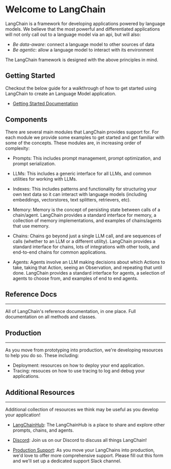 # Welcome to LangChain

LangChain is a framework for developing applications powered by language models. We believe that the most powerful and differentiated applications will not only call out to a language model via an api, but will also:

- _Be data-aware_: connect a language model to other sources of data
- _Be agentic_: allow a language model to interact with its environment

The LangChain framework is designed with the above principles in mind.

## Getting Started

Checkout the below guide for a walkthrough of how to get started using LangChain to create an Language Model application.

- [Getting Started Documentation](./getting-started/guide-llm.mdx)

## Components

There are several main modules that LangChain provides support for. For each module we provide some examples to get started and get familiar with some of the concepts. These modules are, in increasing order of complexity:

- Prompts: This includes prompt management, prompt optimization, and prompt serialization.

- LLMs: This includes a generic interface for all LLMs, and common utilities for working with LLMs.

- Indexes: This includes patterns and functionality for structuring your own text data so it can interact with language models (including embeddings, vectorstores, text splitters, retrievers, etc).

- Memory: Memory is the concept of persisting state between calls of a chain/agent. LangChain provides a standard interface for memory, a collection of memory implementations, and examples of chains/agents that use memory.

- Chains: Chains go beyond just a single LLM call, and are sequences of calls (whether to an LLM or a different utility). LangChain provides a standard interface for chains, lots of integrations with other tools, and end-to-end chains for common applications.

- Agents: Agents involve an LLM making decisions about which Actions to take, taking that Action, seeing an Observation, and repeating that until done. LangChain provides a standard interface for agents, a selection of agents to choose from, and examples of end to end agents.

## Reference Docs

---

All of LangChain's reference documentation, in one place. Full documentation on all methods and classes.

## Production

---

As you move from prototyping into production, we're developing resources to help you do so.
These including:

- Deployment: resources on how to deploy your end application.
- Tracing: resouces on how to use tracing to log and debug your applications.

## Additional Resources

---

Additional collection of resources we think may be useful as you develop your application!

- [LangChainHub](https://github.com/hwchase17/langchain-hub): The LangChainHub is a place to share and explore other prompts, chains, and agents.

- [Discord](https://discord.gg/6adMQxSpJS): Join us on our Discord to discuss all things LangChain!

- [Production Support](https://forms.gle/57d8AmXBYp8PP8tZA): As you move your LangChains into production, we'd love to offer more comprehensive support. Please fill out this form and we'll set up a dedicated support Slack channel.
